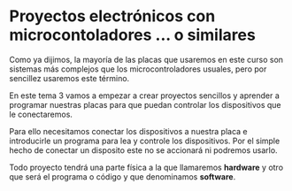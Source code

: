 # Proyectos electrónicos con microcontoladores ... o similares

Como ya dijimos, la mayoría de las placas que usaremos en este curso son sistemas más complejos que los microcontroladores usuales, pero por sencillez usaremos este término.

En este tema 3 vamos a empezar a crear proyectos sencillos y aprender a programar nuestras placas para que puedan controlar los dispositivos que le conectaremos. 

Para ello necesitamos conectar los dispositivos a nuestra placa e introducirle un programa para lea y controle los dispositivos. Por el simple hecho de conectar un disposito este no se accionará ni podremos usarlo.

Todo proyecto tendrá una parte física a la que llamaremos **hardware** y otro que será el programa o código y que denominamos **software**.

